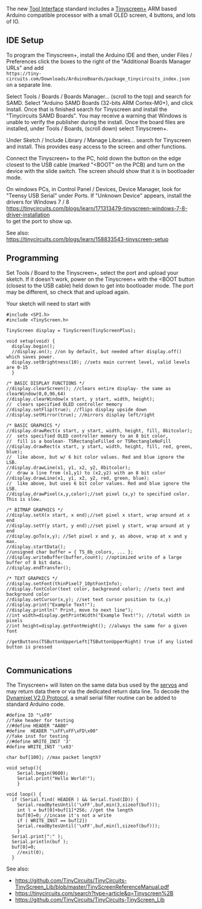 The new [Tool Interface](End-Effectors) standard includes a [Tinyscreen+](End_Effector_Screen) ARM based Arduino compatible processor with a small OLED screen, 4 buttons, and lots of IO. 

## IDE Setup
To program the Tinyscreen+, install the Arduino IDE and then, under Files / Preferences click the boxes to the right of the "Additional Boards Manager URLs" and add 
<BR>`https://tiny-circuits.com/Downloads/ArduinoBoards/package_tinycircuits_index.json` on a separate line.

Select Tools / Boards / Boards Manager... (scroll to the top) and search for SAMD. Select "Arduino SAMD Boards (32-bits ARM Cortex-M0+), and click Install. Once that is finished search for Tinyscreen and install the "Tinycircuits SAMD Boards". You may receive a warning that Windows is unable to verify the publisher during the install. Once the board files are installed, under Tools / Boards, (scroll down) select Tinyscreen+.

Under Sketch / Include Library / Manage Libraries... search for Tinyscreen and install. This provides easy access to the screen and other functions.

Connect the Tinyscreen+ to the PC, hold down the button on the edge closest to the USB cable (marked "<BOOT" on the PCB) and turn on the device with the slide switch. The screen should show that it is in bootloader mode. 

On windows PCs, in Control Panel / Devices, Device Manager, look for "Teensy USB Serial" under Ports. If "Unknown Device" appears, install the drivers for Windows 7 / 8<BR>
https://tinycircuits.com/blogs/learn/171313479-tinyscreen-windows-7-8-driver-installation
<BR>to get the port to show up. 

See also:<BR>
https://tinycircuits.com/blogs/learn/158833543-tinyscreen-setup

## Programming
Set Tools / Board to the Tinyscreen+, select the port and upload your sketch. If it doesn't work, power on the Tinyscreen+ with the <BOOT button (closest to the USB cable) held down to get into bootloader mode. The port may be different, so check that and upload again.

Your sketch will need to start with
````
#include <SPI.h>
#include <TinyScreen.h>

TinyScreen display = TinyScreen(TinyScreenPlus);

void setup(void) {
  display.begin();
  //display.on(); //on by default, but needed after display.off() which saves power.
  display.setBrightness(10); //sets main current level, valid levels are 0-15
  }

/* BASIC DISPLAY FUNCTIONS */
//display.clearScreen(); //clears entire display- the same as clearWindow(0,0,96,64)
//display.clearWindow(x start, y start, width, height); 
//  clears specified OLED controller memory
//display.setFlip(true); //flips display upside down
//display.setMirror(true); //mirrors display left/right

/* BASIC GRAPHICS */
//display.drawRect(x start, y start, width, height, fill, 8bitcolor);
//  sets specified OLED controller memory to an 8 bit color, 
//  fill is a boolean- TSRectangleFilled or TSRectangleNoFill
//display.drawRect(x start, y start, width, height, fill, red, green, blue);
//  like above, but w/ 6 bit color values. Red and blue ignore the LSB.
//display.drawLine(x1, y1, x2, y2, 8bitcolor);
//  draw a line from (x1,y1) to (x2,y2) with an 8 bit color
//display.drawLine(x1, y1, x2, y2, red, green, blue);
//  like above, but uses 6 bit color values. Red and blue ignore the LSB.
//display.drawPixel(x,y,color);//set pixel (x,y) to specified color. This is slow.

/* BITMAP GRAPHICS */
//display.setX(x start, x end);//set pixel x start, wrap around at x end
//display.setY(y start, y end);//set pixel y start, wrap around at y end
//display.goTo(x,y); //Set pixel x and y, as above, wrap at x and y max.
//display.startData();
//unsigned char buffer = { TS_8b_colors, ... };
//display.writeBuffer(buffer,count); //optimized write of a large buffer of 8 bit data.
//display.endTransfer();

/* TEXT GRAPHICS */
//display.setFont(thinPixel7_10ptFontInfo);
//display.fontColor(text color, background color); //sets text and background color
//display.setCursor(x,y); //set text cursor position to (x,y)
//display.print("Example Text!");
//display.println(" Print, move to next line");
//int width=display.getPrintWidth("Example Text!"); //total width in pixels
//int height=display.getFontHeight(); //always the same for a given font

//getButtons(TSButtonUpperLeft|TSButtonUpperRight) true if any listed button is pressed


````

## Communications 
The Tinyscreen+ will listen on the same data bus used by the [servos](End-Effector-Servos) and may return data there or via the dedicated return data line. To decode the [Dynamixel V2.0 Protocol](http://support.robotis.com/en/product/actuator/dynamixel_pro/communication.htm), a small serial filter routine can be added to standard Arduino code. 

````
#define ID "\xF0"
//fake header for testing
//#define HEADER "AAB0"
#define  HEADER "\xFF\xFF\xFD\x00"
//fake inst for testing
//#define WRITE_INST '3'
#define WRITE_INST '\x03'

char buf[100]; //max packet length?

void setup(){
    Serial.begin(9600);
    Serial.print("Hello World!");
	}

void loop() {
  if (Serial.find( HEADER ) && Serial.find(ID)) {
    Serial.readBytesUntil('\xFF',buf,min(3,sizeof(buf)));
    int l = buf[0]+buf[1]*256; //get the length
    buf[0]=0; //incase it's not a write
    if ( WRITE_INST == buf[2]) 
	Serial.readBytesUntil('\xFF',buf,min(l,sizeof(buf)));
  	}
  Serial.print(":" );
  Serial.println(buf );
  buf[0]=0;
	//exit(0);
  }
````

See also:<BR>
- https://github.com/TinyCircuits/TinyCircuits-TinyScreen_Lib/blob/master/TinyScreenReferenceManual.pdf
- https://tinycircuits.com/search?type=article&q=Tinyscreen%2B
- https://github.com/TinyCircuits/TinyCircuits-TinyScreen_Lib
